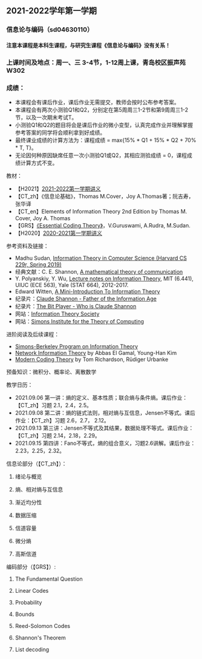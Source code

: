## 2021-2022学年第一学期
### 信息论与编码（sd04630110）
#### 注意本课程是本科生课程，与研究生课程《信息论与编码》没有关系！

### 上课时间及地点：周一、三 3-4节，1-12周上课，青岛校区振声苑W302

### 成绩：
* 本课程会有课后作业，课后作业无需提交，教师会按时公布参考答案。
* 本课程会有两次小测验Q1和Q2，分别定在第5周周三1-2节和第9周周三1-2节，以及一次期末考试T。
* 小测验Q1和Q2的题目将会是课后作业的微小变型，认真完成作业并理解掌握参考答案的同学将会顺利拿到好成绩。
* 最终课业成绩的计算方法为：课程成绩 = max{15% * Q1 + 15% * Q2 + 70% * T, T}。
* 无论因何种原因缺席任意一次小测验Q1或Q2，其相应测验成绩 = 0，课程成绩计算方式不变。

教材：
* 【H2021】[2021-2022第一学期讲义](https://www.jianguoyun.com/p/DSW5ZsUQm4-HBhjN14wE)
* 【CT_zh】《信息论基础》，Thomas M.Cover，Joy A.Thomas著；阮吉寿，张华译
* 【CT_en】Elements of Information Theory 2nd Edition by Thomas M. Cover, Joy A. Thomas
* 【GRS】[《Essential Coding Theory》](https://cse.buffalo.edu/faculty/atri/courses/coding-theory/book/)，V.Guruswami, A.Rudra, M.Sudan.
* 【H2020】[2020-2021第一学期讲义](https://www.jianguoyun.com/p/DR9U1ecQm4-HBhjdt4oE)

参考资料及链接：
* Madhu Sudan, [Information Theory in Computer Science (Harvard CS 229r, Spring 2019)](http://people.seas.harvard.edu/~madhusudan/courses/Spring2019/)
* 经典文献：C. E. Shannon, [A mathematical theory of communication](https://dl.acm.org/doi/10.1145/584091.584093)
* Y. Polyanskiy, Y. Wu, [Lecture notes on Information Theory](http://people.lids.mit.edu/yp/homepage/data/itlectures_v5.pdf), MIT (6.441), UIUC (ECE 563), Yale (STAT 664), 2012-2017.
* Edward Witten, [A Mini-Introduction To Information Theory](https://arxiv.org/abs/1805.11965)
* 纪录片：[Claude Shannon - Father of the Information Age](https://v.qq.com/x/page/a0197khdkeg.html)
* 纪录片：[The Bit Player - Who is Claude Shannon](https://www.bilibili.com/video/BV1YV411z7qo/?spm_id_from=333.788.videocard.0)
* 网站：[Information Theory Society](https://www.itsoc.org/)
* 网站：[Simons Institute for the Theory of Computing](https://simons.berkeley.edu/)

进阶阅读及后续课程：
* [Simons-Berkeley Program on Information Theory](https://simons.berkeley.edu/programs/inftheory2015)
* [Network Information Theory](http://web.eng.ucsd.edu/~yhk/nit.html) by Abbas El Gamal, Young-Han Kim
* [Modern Coding Theory](https://documents.epfl.ch/groups/i/ip/ipg/www/2010-2011/Statistical_Physics_for_Communication_and_Computer_Science/mct-new.pdf) by Tom Richardson, Rüdiger Urbanke

预备知识：微积分、概率论、离散数学

教学日历：

* 2021.09.06 第一讲：熵的定义、基本性质；联合熵与条件熵。课后作业：【CT_zh】习题 2.1，2.4，2.5。
* 2021.09.08 第二讲：熵的链式法则，相对熵与互信息，Jensen不等式。课后作业：【CT_zh】习题 2.6，2.7， 2.12。
* 2021.09.13 第三讲：Jensen不等式及其结果，数据处理不等式。课后作业：【CT_zh】习题 2.14，2.18，2.29。
* 2021.09.15 第四讲：Fano不等式，熵的组合意义，习题2.6讲解。课后作业：2.23，2.25，2.32。


信息论部分（【CT_zh】）：

1. 绪论与概览

2. 熵、相对熵与互信息

3. 渐近均分性

4. 数据压缩

5. 信道容量

6. 微分熵

7. 高斯信道

编码部分（【GRS】）:

1. The Fundamental Question

2. Linear Codes

3. Probability

4. Bounds

5. Reed-Solomon Codes

6. Shannon's Theorem

7. List decoding



